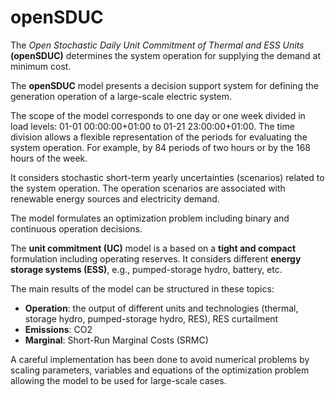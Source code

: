 # openSDUC

The *Open Stochastic Daily Unit Commitment of Thermal and ESS Units* **(openSDUC)** determines the system operation for supplying the demand at minimum cost.

The **openSDUC** model presents a decision support system for defining the generation operation of a large-scale electric system.

The scope of the model corresponds to one day or one week divided in load levels: 01-01 00:00:00+01:00 to 01-21 23:00:00+01:00.
The time division allows a flexible representation of the periods for evaluating the system operation. For example, by 84 periods of two hours or by the 168 hours of the week.

It considers stochastic short-term yearly uncertainties (scenarios) related to the system operation. The operation scenarios are associated with renewable energy sources and electricity demand.
  
The model formulates an optimization problem including binary and continuous operation decisions.

The **unit commitment (UC)** model is a based on a **tight and compact** formulation including operating reserves. It considers different **energy storage systems (ESS)**, e.g., pumped-storage hydro,
battery, etc. 

The main results of the model can be structured in these topics:
  
- **Operation**: the output of different units and technologies (thermal, storage hydro, pumped-storage hydro, RES), RES curtailment
- **Emissions**: CO2
- **Marginal**: Short-Run Marginal Costs (SRMC)

A careful implementation has been done to avoid numerical problems by scaling parameters, variables and equations of the optimization problem allowing the model to be used for large-scale cases.
